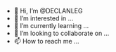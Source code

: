 - 👋 Hi, I’m @DECLANLEG
- 👀 I’m interested in ...
- 🌱 I’m currently learning ...
- 💞️ I’m looking to collaborate on ...
- 📫 How to reach me ...

<!---
DECLANLEG/DECLANLEG is a ✨ special ✨ repository because its `README.md` (this file) appears on your GitHub profile.
You can click the Preview link to take a look at your changes.
--->

